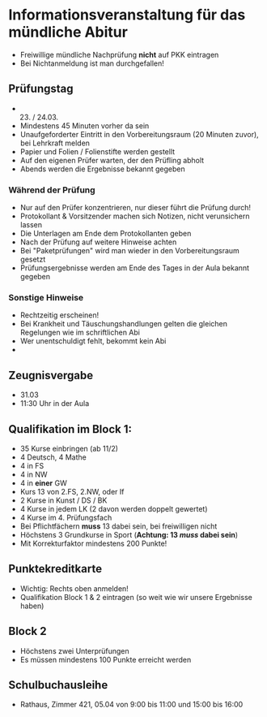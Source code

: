 # Informationsveranstaltung für das mündliche Abitur

- Freiwillige mündliche Nachprüfung **nicht** auf PKK eintragen
- Bei Nichtanmeldung ist man durchgefallen!


## Prüfungstag

- 23. / 24.03.
- Mindestens 45 Minuten vorher da sein 
- Unaufgeforderter Eintritt in den Vorbereitungsraum (20 Minuten zuvor), bei Lehrkraft melden
- Papier und Folien / Folienstifte werden gestellt
- Auf den eigenen Prüfer warten, der den Prüfling abholt
- Abends werden die Ergebnisse bekannt gegeben

### Während der Prüfung

- Nur auf den Prüfer konzentrieren, nur dieser führt die Prüfung durch!
- Protokollant & Vorsitzender machen sich Notizen, nicht verunsichern lassen
- Die Unterlagen am Ende dem Protokollanten geben
- Nach der Prüfung auf weitere Hinweise achten
- Bei "Paketprüfungen" wird man wieder in den Vorbereitungsraum gesetzt
- Prüfungsergebnisse werden am Ende des Tages in der Aula bekannt gegeben

### Sonstige Hinweise

- Rechtzeitig erscheinen!
- Bei Krankheit und Täuschungshandlungen gelten die gleichen Regelungen wie im schriftlichen Abi
- Wer unentschuldigt fehlt, bekommt kein Abi
- 

## Zeugnisvergabe

- 31.03
- 11:30 Uhr in der Aula

## Qualifikation im Block 1:

- 35 Kurse einbringen (ab 11/2)
- 4 Deutsch, 4 Mathe
- 4 in FS
- 4 in NW
- 4 in **einer** GW
- Kurs 13 von 2.FS, 2.NW, oder If
- 2 Kurse in Kunst / DS / BK
- 4 Kurse in jedem LK (2 davon werden doppelt gewertet)
- 4 Kurse im 4. Prüfungsfach
- Bei Pflichtfächern **muss** 13 dabei sein, bei freiwilligen nicht
- Höchstens 3 Grundkurse in Sport (**Achtung: 13 _muss_ dabei sein**)
- Mit Korrekturfaktor mindestens 200 Punkte!

## Punktekreditkarte

- Wichtig: Rechts oben anmelden!
- Qualifikation Block 1 & 2 eintragen (so weit wie wir unsere Ergebnisse haben)

## Block 2

- Höchstens zwei Unterprüfungen
- Es müssen mindestens 100 Punkte erreicht werden

## Schulbuchausleihe

- Rathaus, Zimmer 421, 05.04 von 9:00 bis 11:00 und 15:00 bis 16:00
